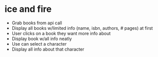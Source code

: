 # ice and fire

* Grab books from api call
* Display all books w/limited info (name, isbn, authors, # pages) at first
* User clicks on a book they want more info about
* Display book w/all info neatly
* Use can select a character
* Display all info about that character
